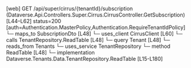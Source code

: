 [web] GET /api/super/cirrus/{tenantId}/subscription  (Dataverse.Api.Controllers.Super.Cirrus.CirrusController.GetSubscription)  [L44–L62] status=200 [auth=Authentication.MasterPolicy,Authentication.RequireTenantIdPolicy]
  └─ maps_to SubscriptionDto [L48]
  └─ uses_client CirrusClient [L60]
  └─ calls TenantRepository.ReadTable [L48]
  └─ query Tenant [L48]
    └─ reads_from Tenants
  └─ uses_service TenantRepository
    └─ method ReadTable [L48]
      └─ implementation Dataverse.Tenants.Data.TenantRepository.ReadTable [L15-L180]

